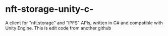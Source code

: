 # nft-storage-unity-c-
A client for "nft.storage" and "IPFS" APIs, written in C# and compatible with Unity Engine. This is edit code from another github

